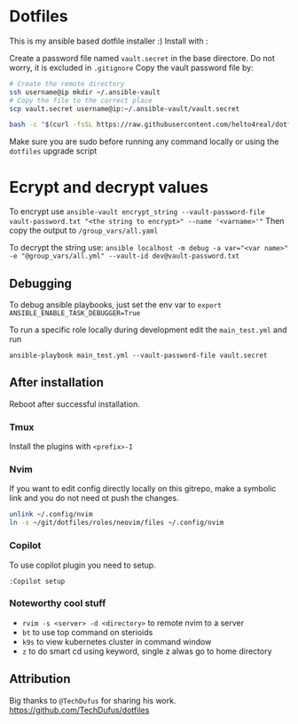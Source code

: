 # Dotfiles
This is my ansible based dotfile installer :)
Install with :

Create a password file named `vault.secret` in the base directore. Do not worry, it is excluded in `.gitignore`
Copy the vault password file by:
```bash
# Create the remote directory 
ssh username@ip mkdir ~/.ansible-vault
# Copy the file to the correct place
scp vault.secret username@ip:~/.ansible-vault/vault.secret
```

```bash
bash -c "$(curl -fsSL https://raw.githubusercontent.com/helto4real/dotfiles/main/bin/dotfiles)"
```
Make sure you are sudo before running any command locally or using the `dotfiles` upgrade script

# Ecrypt and decrypt values

To encrypt use `ansible-vault encrypt_string --vault-password-file vault-password.txt "<the string to encrypt>" --name '<varname>'"`
Then copy the output to `/group_vars/all.yaml`

To decrypt the string use:
`ansible localhost -m debug -a var="<var name>" -e "@group_vars/all.yml" --vault-id dev@vault-password.txt`

## Debugging
To debug ansible playbooks, just set the env var to `export ANSIBLE_ENABLE_TASK_DEBUGGER=True`

To run a specific role locally during development edit the `main_test.yml` and run
```shell
ansible-playbook main_test.yml --vault-password-file vault.secret
```
## After installation
Reboot after successful installation.

### Tmux
Install the plugins with `<prefix>-I`

### Nvim
If you want to edit config directly locally on this gitrepo, make a symbolic link and you do not need ot push the changes.
```bash
unlink ~/.config/nvim
ln -s ~/git/dotfiles/roles/neovim/files ~/.config/nvim
```

### Copilot
To use copilot plugin you need to setup.

```
:Copilot setup
```

### Noteworthy cool stuff

- `rvim -s <server> -d <directory>` to remote nvim to a server
- `bt` to use top command on sterioids
- `k9s` to view kubernetes cluster in command window
- `z` to do smart cd using keyword, single z alwas go to home directory

## Attribution
Big thanks to `@TechDufus` for sharing his work.
https://github.com/TechDufus/dotfiles

